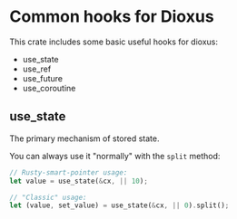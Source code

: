 # Common hooks for Dioxus

This crate includes some basic useful hooks for dioxus:

- use_state
- use_ref
- use_future
- use_coroutine

## use_state

The primary mechanism of stored state.

You can always use it "normally" with the `split` method:

```rust
// Rusty-smart-pointer usage:
let value = use_state(&cx, || 10);

// "Classic" usage:
let (value, set_value) = use_state(&cx, || 0).split();
```
